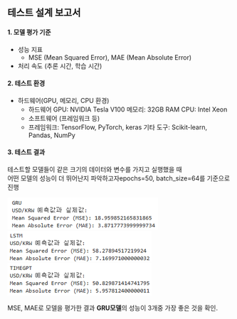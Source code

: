 ## 테스트 설계 보고서

#### 1. 모델 평가 기준
- 성능 지표
    - MSE (Mean Squared Error), MAE (Mean Absolute Error)
- 처리 속도 (추론 시간, 학습 시간)
#### 2. 테스트 환경
- 하드웨어(GPU, 메모리, CPU 환경)
    - 하드웨어
    GPU: NVIDIA Tesla V100
    메모리: 32GB RAM
    CPU: Intel Xeon
   - 소프트웨어 (프레임워크  등)
    - 프레임워크: TensorFlow, PyTorch, keras 
      기타 도구: Scikit-learn, Pandas, NumPy
    
#### 3. 테스트 결과
   테스트할 모델들이 같은 크기의 데이터와 변수를 가지고 실행했을 때    
   어떤 모델의 성능이 더 뛰어난지 파악하고자epochs=50, batch_size=64를 기준으로 진행
   
 ![GRUPRE](image/GRU_pre.png)  ![LSTMPRE](image/LSTM_pre.png) ![TIMEPRE](image/TIMEGPT_pre.png)

MSE, MAE로 모델을 평가한 결과 **GRU모델**의 성능이 3개중 가장 좋은 것을 확인.
   
